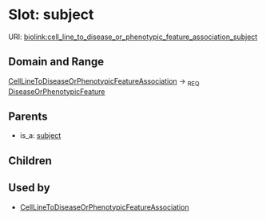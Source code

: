 # Slot: subject




URI: [biolink:cell_line_to_disease_or_phenotypic_feature_association_subject](https://w3id.org/biolink/vocab/cell_line_to_disease_or_phenotypic_feature_association_subject)
## Domain and Range

[CellLineToDiseaseOrPhenotypicFeatureAssociation](CellLineToDiseaseOrPhenotypicFeatureAssociation.md) ->  <sub>REQ</sub> [DiseaseOrPhenotypicFeature](DiseaseOrPhenotypicFeature.md)
## Parents

 *  is_a: [subject](subject.md)
## Children

## Used by

 * [CellLineToDiseaseOrPhenotypicFeatureAssociation](CellLineToDiseaseOrPhenotypicFeatureAssociation.md)

